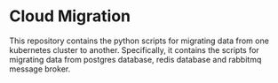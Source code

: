 # Cloud Migration

This repository contains the python scripts for migrating data from one kubernetes cluster to another. Specifically, it contains the scripts for migrating data from postgres database, redis database and rabbitmq message broker.
